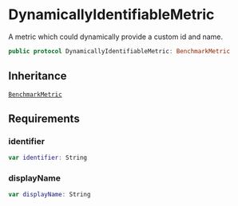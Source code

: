 # DynamicallyIdentifiableMetric

A metric which could dynamically provide a custom id and name.

``` swift
public protocol DynamicallyIdentifiableMetric: BenchmarkMetric 
```

## Inheritance

[`BenchmarkMetric`](/BenchmarkMetric)

## Requirements

### identifier

``` swift
var identifier: String 
```

### displayName

``` swift
var displayName: String 
```

